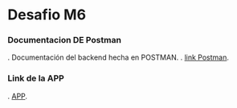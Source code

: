 # Desafio M6


### Documentacion DE  Postman

. Documentación del backend hecha en POSTMAN.
. [link Postman](https://documenter.getpostman.com/view/25234975/2s93XzyhzT).

### Link de la APP
. [APP](https://desafio-m6-nlba.onrender.com).
